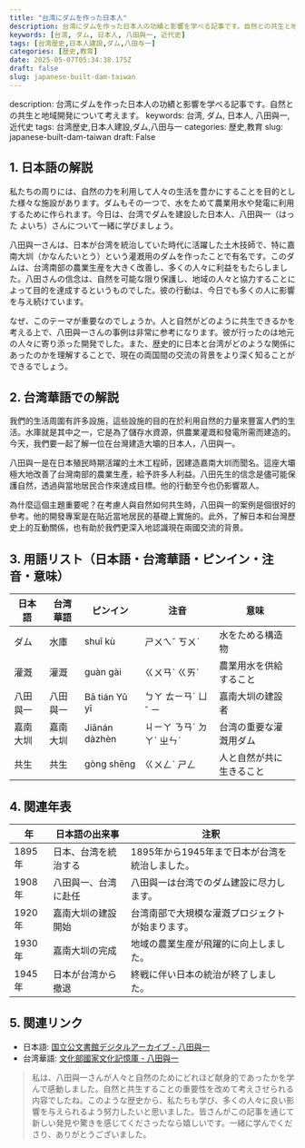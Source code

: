 ```yaml
---
title: "台湾にダムを作った日本人"
description: 台湾にダムを作った日本人の功績と影響を学べる記事です。自然との共生と地域開発について考えます。
keywords: [台湾, ダム, 日本人, 八田與一, 近代史]
tags: [台湾歴史,日本人建設,ダム,八田与一]
categories: [歴史,教育]
date: 2025-05-07T05:34:38.175Z
draft: false
slug: japanese-built-dam-taiwan
---
```


description: 台湾にダムを作った日本人の功績と影響を学べる記事です。自然との共生と地域開発について考えます。
keywords: 台湾, ダム, 日本人, 八田與一, 近代史
tags: 台湾歴史,日本人建設,ダム,八田与一
categories: 歴史,教育
slug: japanese-built-dam-taiwan
draft: False

## 1. 日本語の解説
私たちの周りには、自然の力を利用して人々の生活を豊かにすることを目的とした様々な施設があります。ダムもその一つで、水をためて農業用水や発電に利用するために作られます。今日は、台湾でダムを建設した日本人、八田與一（はった よいち）さんについて一緒に学びましょう。

八田與一さんは、日本が台湾を統治していた時代に活躍した土木技師で、特に嘉南大圳（かなんたいとう）という灌漑用のダムを作ったことで有名です。このダムは、台湾南部の農業生産を大きく改善し、多くの人々に利益をもたらしました。八田さんの信念は、自然を可能な限り保護し、地域の人々と協力することによって目的を達成するというものでした。彼の行動は、今日でも多くの人に影響を与え続けています。

なぜ、このテーマが重要なのでしょうか。人と自然がどのように共生できるかを考える上で、八田與一さんの事例は非常に参考になります。彼が行ったのは地元の人々に寄り添った開発でした。また、歴史的に日本と台湾がどのような関係にあったのかを理解することで、現在の両国間の交流の背景をより深く知ることができるでしょう。

## 2. 台湾華語での解説
我們的生活周圍有許多設施，這些設施的目的在於利用自然的力量來豐富人們的生活。水庫就是其中之一，它是為了儲存水資源，供農業灌溉和發電所需而建造的。今天，我們要一起了解一位在台灣建造大壩的日本人，八田與一。

八田與一是在日本殖民時期活躍的土木工程師，因建造嘉南大圳而聞名。這座大壩極大地改善了台灣南部的農業生產，給予許多人利益。八田先生的信念是儘可能保護自然，透過與當地居民合作來達成目標。他的行動至今也仍影響眾人。

為什麼這個主題重要呢？在考慮人與自然如何共生時，八田與一的案例是個很好的參考。他的開發專案是在貼近當地居民的基礎上實施的。此外，了解日本和台灣歷史上的互動關係，也有助於我們更深入地認識現在兩國交流的背景。

## 3. 用語リスト（日本語・台湾華語・ピンイン・注音・意味）
| 日本語     | 台湾華語       | ピンイン         | 注音     | 意味                           |
|------------|----------------|-----------------|----------|--------------------------------|
| ダム       | 水庫           | shuǐ kù         | ㄕㄨㄟˇ ㄎㄨˋ | 水をためる構造物                 |
| 灌漑       | 灌溉           | guàn gài        | ㄍㄨㄢˋ ㄍㄞˋ | 農業用水を供給すること           |
| 八田與一   | 八田與一        | Bā tián Yǔ yī   | ㄅㄚ ㄊㄧㄢˊ ㄩˇ ㄧ | 嘉南大圳の建設者                 |
| 嘉南大圳   | 嘉南大圳       | Jiānán dàzhèn  | ㄐㄧㄚ ㄋㄢˊ ㄉㄚˋ ㄓㄣˋ | 台湾の重要な灌漑用ダム          |
| 共生       | 共生           | gòng shēng      | ㄍㄨㄥˋ ㄕㄥ   | 人と自然が共に生きること       |

## 4. 関連年表
| 年        | 日本語の出来事                        | 注釈                                      |
|-----------|--------------------------------------|-------------------------------------------|
| 1895年    | 日本、台湾を統治する                | 1895年から1945年まで日本が台湾を統治しました。 |
| 1908年    | 八田與一、台湾に赴任                | 八田與一は台湾でのダム建設に尽力します。       |
| 1920年    | 嘉南大圳の建設開始                  | 台湾南部で大規模な灌漑プロジェクトが始まります。 |
| 1930年    | 嘉南大圳の完成                      | 地域の農業生産が飛躍的に向上しました。          |
| 1945年    | 日本が台湾から撤退                  | 終戦に伴い日本の統治が終了しました。            |

## 5. 関連リンク
- 日本語: [国立公文書館デジタルアーカイブ - 八田與一](https://www.digital.archives.go.jp/)
- 台湾華語: [文化部國家文化記憶庫 - 八田與一](https://memory.culture.tw/)

> 私は、八田與一さんが人々と自然のためにどれほど献身的であったかを学んで感動しました。自然と共生することの重要性を改めて考えさせられる内容でしたね。このような歴史から、私たちも学び、多くの人々に良い影響を与えられるよう努力したいと思いました。皆さんがこの記事を通じて新しい発見や驚きを感じてくださったなら嬉しいです。一緒に学んでくださり、ありがとうございました。